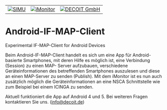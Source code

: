 <table>
    <tr>
        <td> <a href="http://www.simu-project.de/"><img src="https://decoit.de/files/DECOIT/logos/forschungsprojekte/simu121x121.jpg" alt="SIMU"></a></td>
        <td><a href="http://www.imonitor-project.de/"><img src="https://decoit.de/files/DECOIT/logos/forschungsprojekte/imonitor121x121.jpg" alt="iMonitor"></a></td>
        <td> <a href="http://www.decoit.de/"><img alt="DECOIT GmbH" src="https://decoit.de/files/DECOIT/logos/logo-decoit-R-200x56.png"</a> </td>
    </tr>
</table>

Android-IF-MAP-Client
=====================

Experimental IF-MAP-Client for Android Devices

Beim Android-IF-MAP-Client handelt es sich um eine App für Android-basierte
Smartphones, mit deren Hilfe es möglich ist, eine Verbindung (Session) zu einen MAP-
Server aufzubauen, verschiedene Geräteinformationen des betreffenden Smartphones
auszulesen und diese an einen MAP-Server zu senden (Publish). Mit dem iMonitor ist es
nun auch zusätzlich möglich die Geräteinformationen an eine NSCA Schnittstelle wie zum
Beispiel bei einem ICINGA zu senden.

Aktuell funktioniert die App auf Android 4 und 5. Bei weiteren Fragen kontaktieren Sie uns. (info@decoit.de)
